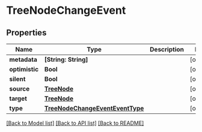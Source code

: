 # TreeNodeChangeEvent

## Properties
Name | Type | Description | Notes
------------ | ------------- | ------------- | -------------
**metadata** | **[String: String]** |  | [optional] 
**optimistic** | **Bool** |  | [optional] 
**silent** | **Bool** |  | [optional] 
**source** | [**TreeNode**](TreeNode.md) |  | [optional] 
**target** | [**TreeNode**](TreeNode.md) |  | [optional] 
**type** | [**TreeNodeChangeEventEventType**](TreeNodeChangeEventEventType.md) |  | [optional] 

[[Back to Model list]](../README.md#documentation-for-models) [[Back to API list]](../README.md#documentation-for-api-endpoints) [[Back to README]](../README.md)


